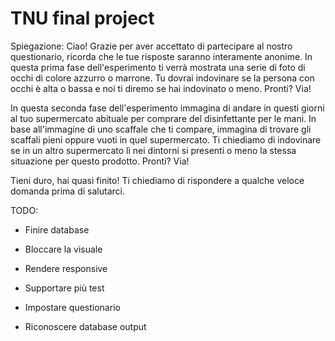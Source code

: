 # TNU final project

Spiegazione:
Ciao! Grazie per aver accettato di partecipare al nostro questionario, ricorda che le tue risposte saranno interamente anonime.
In questa prima fase dell'esperimento ti verrà mostrata una serie di foto di occhi di colore azzurro o marrone. Tu dovrai indovinare se la persona con occhi è alta o bassa e noi ti diremo se hai indovinato o meno.
Pronti? Via!

In questa seconda fase dell'esperimento immagina di andare in questi giorni al tuo supermercato abituale per comprare del disinfettante per le mani.
In base all'immagine di uno scaffale che ti compare, immagina di trovare gli scaffali pieni oppure vuoti in quel supermercato.
Ti chiediamo di indovinare se in un altro supermercato lì nei dintorni si presenti o meno la stessa situazione per questo prodotto.
Pronti? Via!

Tieni duro, hai quasi finito! Ti chiediamo di rispondere a qualche veloce domanda prima di salutarci. 





TODO:

- Finire database
- Bloccare la visuale
- Rendere responsive
- Supportare più test
- Impostare questionario

- Riconoscere database output
